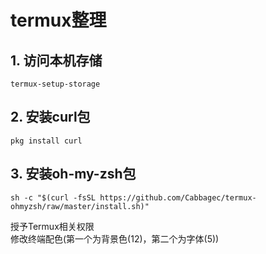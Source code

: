#  termux整理
## 1. 访问本机存储
```shell
termux-setup-storage
```
## 2. 安装curl包
```shell
pkg install curl
```
## 3. 安装oh-my-zsh包
```shell
sh -c "$(curl -fsSL https://github.com/Cabbagec/termux-ohmyzsh/raw/master/install.sh)"
```
授予Termux相关权限  
修改终端配色(第一个为背景色(12)，第二个为字体(5))
